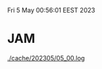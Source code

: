 Fri  5 May 00:56:01 EEST 2023
# JAM
<a href='./cache/202305/05_00.log'>./cache/202305/05_00.log</a>
